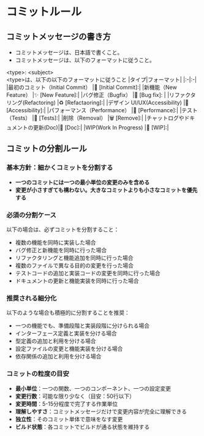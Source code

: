 # コミットルール

## コミットメッセージの書き方

- コミットメッセージは、日本語で書くこと。
- コミットメッセージは、以下のフォーマットに従うこと。

\<type>: \<subject>  
\<type>は、以下の以下のフォーマットに従うこと
|タイプ|フォーマット|
|:-|:-|
|最初のコミット（Initial Commit） |🎉 [Initial Commit]:|
|新機能（New Feature） |✨ [New Feature]:|
|バグ修正（Bugfix） |🐛 [Bug fix]: |
|リファクタリング(Refactoring) |♻️ [Refactaoring]:|
|デザイン UI/UX(Accessibility) |🎨 [Accessibility]:|
|パフォーマンス（Performance） |🐎 [Performance]:|
|テスト（Tests） |🚨 [Tests]:|
|削除（Removal） |🗑️ [Remove]:|
|チャットログやドキュメントの更新(Doc)|📖 [Doc]:|
|WIP(Work In Progress) |🚧 [WIP]:|

## コミットの分割ルール

### 基本方針：細かくコミットを分割する

- **一つのコミットには一つの最小単位の変更のみを含める**
- **変更が小さすぎても構わない。大きなコミットよりも小さなコミットを優先する**

### 必須の分割ケース

以下の場合は、必ずコミットを分割すること：

- 複数の機能を同時に実装した場合
- バグ修正と新機能を同時に行った場合
- リファクタリングと機能追加を同時に行った場合
- 複数のファイルで異なる目的の変更を行った場合
- テストコードの追加と実装コードの変更を同時に行った場合
- ドキュメントの更新と機能実装を同時に行った場合

### 推奨される細分化

以下のような場合も積極的に分割することを推奨：

- 一つの機能でも、準備段階と実装段階に分けられる場合
- インターフェース定義と実装を分ける場合
- 型定義の追加と利用を分ける場合
- 設定ファイルの変更と機能実装を分ける場合
- 依存関係の追加と利用を分ける場合

### コミットの粒度の目安

- **最小単位**：一つの関数、一つのコンポーネント、一つの設定変更
- **変更行数**：可能な限り少なく（目安：50行以下）
- **変更時間**：5-15分程度で完了する作業単位
- **理解しやすさ**：コミットメッセージだけで変更内容が完全に理解できる
- **独立性**：そのコミット単体で意味をなす変更
- **ビルド状態**：各コミットでビルドが通る状態を維持する
